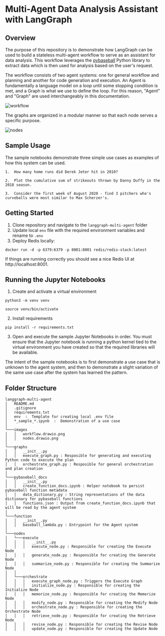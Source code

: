 # Multi-Agent Data Analysis Assistant with LangGraph

## Overview

The purpose of this repository is to demonstrate how LangGraph can be used to build a stateless multi-agent workflow to serve as an assistant for data analysis.  This workflow leverages the [pybaseball](https://github.com/jldbc/pybaseball) Python library to extract data which is then used for analysis based on the user's request.

The workflow consists of two agent systems: one for general workflow and planning and another for code generation and execution.  An Agent is fundamentally a language model on a loop until some stopping condition is met, and a Graph is what we use to define the loop. For this reason, "Agent" and "Graph" are used interchangeably in this documentation.

![workflow](images/workflow.drawio.png  "Workflow")

The graphs are organized in a modular manner so that each node serves a specific purpose.

![nodes](images/nodes.drawio.png  "Nodes")

## Sample Usage

The sample notebooks demonstrate three simple use cases as examples of how this system can be used.  

```
1.  How many home runs did Derek Jeter hit in 2010?
```

```
2.  Plot the cumulative sum of strikeouts thrown by Danny Duffy in the 2018 season.
```

```
3.  Consider the first week of August 2020 - find 3 pitchers who's curveballs were most similar to Max Scherzer's.
```

## Getting Started
1. Clone repository and navigate to the `langgraph-multi-agent` folder 
2. Update local `env` file with the required environment variables and rename to `.env`
3. Deploy Redis locally:

`docker run -d -p 6379:6379 -p 8001:8001 redis/redis-stack:latest`

If things are running correctly you should see a nice Redis UI at http://localhost:8001.

## Running the Jupyter Notebooks
1. Create and activate a virtual environment
```
python3 -m venv venv
```
```
source venv/bin/activate
```
2. Install requirements
```
pip install -r requirements.txt
```
3. Open and execute the sample Jupyter Notebooks in order.  You must ensure that the Jupyter notebook is running a python kernel tied to the virtual environment you have created so that the required libraries will be available.  

The intent of the sample notebooks is to first demonstrate a use case that is unknown to the agent system, and then to demonstrate a slight variation of the same use case after the system has learned the pattern.

## Folder Structure

```
langgraph-multi-agent
│   README.md
│   .gitignore    
│   requirements.txt   
│   env  :  Template for creating local .env file  
│   *_sample_*.ipynb  :  Demonstration of a use case
│
└───images
│   │   workflow.drawio.png  
│   │   nodes.drawio.png 
│
└───graphs
│   │   __init__.py
│   │   execute_graph.py : Resposible for generating and executing Python code to execute the plan
│   │   orchestrate_graph.py : Resposible for general orchestration and plan creation
│
└───pybaseball_docs
│   │   __init__.py
│   │   create_function_docs.ipynb : Helper notebook to persist pybaseball function metadata
│   │   data_dictionary.py : String representations of the data dictionary for pybaseball functions
│   │   functions.json : Output from create_function_docs.ipynb that will be read by the agent system
│
└───function
│   │   __init__.py
│   │   baseball_lambda.py : Entrypoint for the Agent system
│
└───nodes
│   └───execute
│   │   │   __init__.py
│   │   │   execute_node.py : Responsible for creating the Execute Node
│   │   │   generate_node.py : Responsible for creating the Generate Node
│   │   │   summarize_node.py : Responsible for creating the Summarize Node
│   │
│   └───orchestrate
│   │   │   execute_graph_node.py : Triggers the Execute Graph
│   │   │   initialize_node.py : Responsible for creating the Initialize Node
│   │   │   memorize_node.py : Responsible for creating the Memorize Node
│   │   │   modify_node.py : Responsible for creating the Modify Node
│   │   │   orchestrate_node.py : Responsible for creating the Orchestrate Node
│   │   │   retrieve_node.py : Responsible for creating the Retrieve Node
│   │   │   revise_node.py : Responsible for creating the Revise Node
│   │   │   update_node.py : Responsible for creating the Update Node
```
